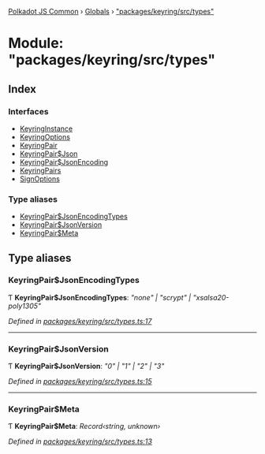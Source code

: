 [Polkadot JS Common](../README.md) › [Globals](../globals.md) › ["packages/keyring/src/types"](_packages_keyring_src_types_.md)

# Module: "packages/keyring/src/types"

## Index

### Interfaces

* [KeyringInstance](../interfaces/_packages_keyring_src_types_.keyringinstance.md)
* [KeyringOptions](../interfaces/_packages_keyring_src_types_.keyringoptions.md)
* [KeyringPair](../interfaces/_packages_keyring_src_types_.keyringpair.md)
* [KeyringPair$Json](../interfaces/_packages_keyring_src_types_.keyringpair_json.md)
* [KeyringPair$JsonEncoding](../interfaces/_packages_keyring_src_types_.keyringpair_jsonencoding.md)
* [KeyringPairs](../interfaces/_packages_keyring_src_types_.keyringpairs.md)
* [SignOptions](../interfaces/_packages_keyring_src_types_.signoptions.md)

### Type aliases

* [KeyringPair$JsonEncodingTypes](_packages_keyring_src_types_.md#keyringpairjsonencodingtypes)
* [KeyringPair$JsonVersion](_packages_keyring_src_types_.md#keyringpairjsonversion)
* [KeyringPair$Meta](_packages_keyring_src_types_.md#keyringpairmeta)

## Type aliases

###  KeyringPair$JsonEncodingTypes

Ƭ **KeyringPair$JsonEncodingTypes**: *"none" | "scrypt" | "xsalsa20-poly1305"*

*Defined in [packages/keyring/src/types.ts:17](https://github.com/polkadot-js/common/blob/0a6bd414/packages/keyring/src/types.ts#L17)*

___

###  KeyringPair$JsonVersion

Ƭ **KeyringPair$JsonVersion**: *"0" | "1" | "2" | "3"*

*Defined in [packages/keyring/src/types.ts:15](https://github.com/polkadot-js/common/blob/0a6bd414/packages/keyring/src/types.ts#L15)*

___

###  KeyringPair$Meta

Ƭ **KeyringPair$Meta**: *Record‹string, unknown›*

*Defined in [packages/keyring/src/types.ts:13](https://github.com/polkadot-js/common/blob/0a6bd414/packages/keyring/src/types.ts#L13)*
